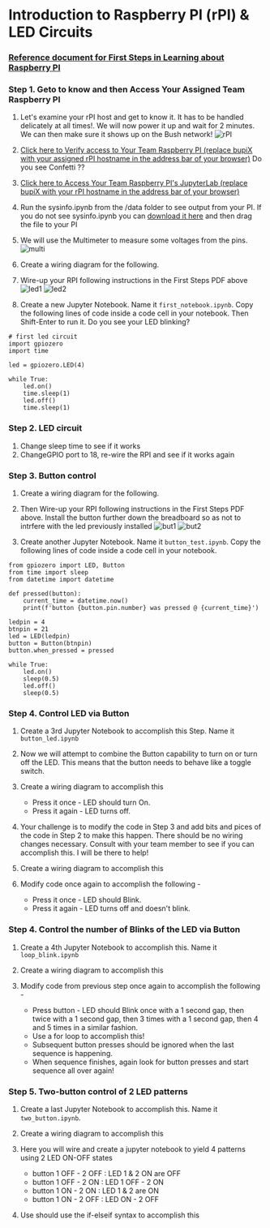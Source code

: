 # Introduction to Raspberry PI (rPI) & LED Circuits

### [Reference document for First Steps in Learning about Raspberry PI](Bush_RPI_PYTHON_ROBOTICS.pdf)

### Step 1. Geto to know and then Access Your Assigned Team Raspberry PI

1. Let's examine your rPI host and get to know it. It has to be handled delicately at all times!. We will now power it up and wait for 2 minutes. We can then make sure it shows up on the Bush network!
![rPI](rPI.png)

1. [Click here to Verify access to Your Team Raspberry PI  (replace bupiX with your assigned  rPI hostname in the address bar of your browser)](http://bupiX.bush.edu)
Do you see Confetti ?? 

1. [Click here to Access Your Team Raspberry PI's JupyterLab (replace bupiX with your rPI hostname in the address bar of your browser)](http://bupiX.bush.edu:8081)
1. Run the sysinfo.ipynb from the /data folder to see output from your PI. If you do not see sysinfo.ipynb you can [download it here](sysinfo.ipynb) and then drag the file to your PI

1. We will use the Multimeter to measure some voltages from the pins.
![multi](multimeter.png)

1. Create a wiring diagram for the following. 
1. Wire-up your RPI following instructions in the First Steps PDF above
![led1](circ1_led.png)
![led2](circ1_led_pic.png)

1. Create a new Jupyter Notebook. Name it ```first_notebook.ipynb```. Copy the following lines of code inside a code cell in your notebook. Then Shift-Enter to run it. Do you see your LED blinking?


````
# first led circuit
import gpiozero
import time

led = gpiozero.LED(4)

while True:
    led.on()
    time.sleep(1)
    led.off()
    time.sleep(1)
````

### Step 2. LED circuit
1. Change sleep time to see if it works
2. ChangeGPIO port to 18, re-wire the RPI and see if it works again

### Step 3. Button control
1. Create a wiring diagram for the following. 
1. Then Wire-up your RPI following instructions in the First Steps PDF above. Install the button further down the breadboard so as not to intrfere with the led previously installed
![but1](circ2_button.png)
![but2](circ2_button_pic.png)

1. Create another Jupyter Notebook.  Name it ```button_test.ipynb```. Copy the following lines of code inside a code cell in your notebook.

````
from gpiozero import LED, Button
from time import sleep
from datetime import datetime

def pressed(button):
    current_time = datetime.now()
    print(f'button {button.pin.number} was pressed @ {current_time}')
    
ledpin = 4
btnpin = 21
led = LED(ledpin)
button = Button(btnpin)
button.when_pressed = pressed

while True:
    led.on()
    sleep(0.5)
    led.off()
    sleep(0.5)

````

### Step 4. Control LED via Button
1. Create a 3rd Jupyter Notebook to accomplish this Step. Name it ```button_led.ipynb```

1. Now we will attempt to combine the Button capability to turn on or turn off the LED. This means that the button needs to behave like a toggle switch. 

1. Create a wiring diagram to accomplish this

    * Press it once - LED should turn On.
    * Press it again - LED turns off.  
    

1.  Your challenge is to modify the code in Step 3 and add bits and pices of the code in Step 2 to make this happen.  There should be no wiring changes necessary.  Consult with your team member to see if you can accomplish this.  I will be there to help!

1. Create a wiring diagram to accomplish this

1. Modify code once again to accomplish the following - 

    * Press it once - LED should Blink.
    * Press it again - LED turns off and doesn't blink.  

### Step 4. Control the number of Blinks of the LED via Button

1. Create a 4th Jupyter Notebook to accomplish this.  Name it ```loop_blink.ipynb```

1. Create a wiring diagram to accomplish this

1. Modify code from previous step once again to accomplish the following - 

    * Press button - LED should Blink once with a 1 second gap, then twice with a 1 second gap, then 3 times with a 1 second gap, then 4 and 5 times in a similar fashion.
    * Use a for loop to accomplish this!
    * Subsequent button presses should be ignored when the last sequence is happening. 
    * When sequence finishes, again look for button presses and start sequence all over again!

### Step 5. Two-button control of 2 LED patterns

1. Create a last Jupyter Notebook to accomplish this.  Name it ```two_button.ipynb```.

1. Create a wiring diagram to accomplish this

1. Here you will wire and create a jupyter notebook to yield 4 patterns using 2 LED ON-OFF states 

    * button 1 OFF - 2 OFF : LED 1 & 2 ON are OFF 
    * button 1 OFF - 2 ON : LED 1 OFF - 2 ON
    * button 1 ON - 2 ON : LED 1 & 2 are ON
    * button 1 ON - 2 OFF : LED ON - 2 OFF

1. Use should use the if-elseif syntax to accomplish this